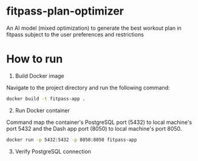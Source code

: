 # fitpass-plan-optimizer
An AI model (mixed optimization) to generate the best workout plan in fitpass subject to the user preferences and restrictions 

# How to run
1. Build Docker image

Navigate to the project directory and run the following command:

```bash
docker build -t fitpass-app .
```

2. Run Docker container

Command map the container's PostgreSQL port (5432) to local machine's port 5432 and the Dash app port (8050) to local machine's port 8050.

```bash
docker run -p 5432:5432 -p 8050:8050 fitpass-app
```

3. Verify PostgreSQL connection


